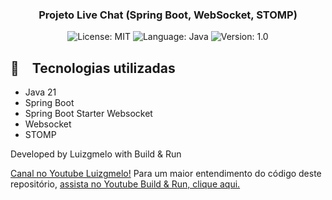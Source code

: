 <h3 align="center">
  Projeto Live Chat (Spring Boot, WebSocket, STOMP)
</h3>

<p align="center">
  <img alt="License: MIT" src="https://img.shields.io/badge/license-MIT-%2304D361">
  <img alt="Language: Java" src="https://img.shields.io/badge/language-java-green">
  <img alt="Version: 1.0" src="https://img.shields.io/badge/version-1.0-yellowgreen">

</p>

## :rocket: Tecnologias utilizadas

* Java 21
* Spring Boot
* Spring Boot Starter Websocket
* Websocket
* STOMP

Developed by Luizgmelo with Build & Run<br>

[Canal no Youtube Luizgmelo!](https://www.youtube.com/@LuizGMelo?sub_confirmation=1)
Para um maior entendimento do código deste repositório, [assista no Youtube Build & Run, clique aqui.](https://www.youtube.com/watch?v=1kiUmIl7GgY)
